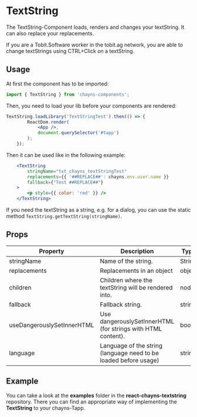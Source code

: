 # TextString #

The TextString-Component loads, renders and changes your textString. It can also replace your replacements.

If you are a Tobit.Software worker in the tobit.ag network, you are able to change textStrings using CTRL+Click on a textString.


## Usage ##

At first the component has to be imported:

```jsx harmony
import { TextString } from 'chayns-components';
```

Then, you need to load your lib before your components are rendered:
```jsx harmony
TextString.loadLibrary('TextStringTest').then(() => {
        ReactDom.render(
            <App />,
            document.querySelector('#tapp')
        );
    });
```

Then it can be used like in the following example:
```jsx harmony
    <TextString
        stringName="txt_chayns_textStringTest"
        replacements={{ '##REPLACE##': chayns.env.user.name }}
        fallback={"Test ##REPLACE##"}
    >
        <p style={{ color: 'red' }} />
    </TextString>
```

If you need the textString as a string, e.g. for a dialog, you can use the static method `TextString.getTextString(stringName)`.


## Props ##

| Property   | Description                                                                            | Type     |
|------------|----------------------------------------------------------------------------------------|----------|
| stringName  | Name of the string.                                                                   | String   |
| replacements | Replacements in an object                                                            | object   |
| children    | Children where the textString will be rendered into.                                  | node     |
| fallback    | Fallback string.                                                                      | string   |
| useDangerouslySetInnerHTML | Use dangerouslySetInnerHTML (for strings with HTML content).           | bool     |
| language | Language of the string (language need to be loaded before usage)                         | string   |


## Example ##

You can take a look at the **examples** folder in the **react-chayns-textstring** repository. There you can find an appropriate way of implementing the **TextString** to your chayns-Tapp.
